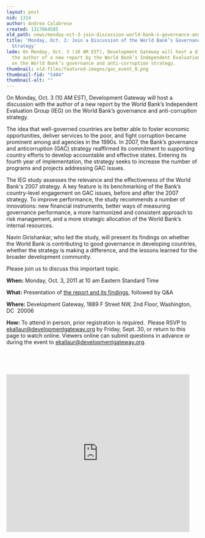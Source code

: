 ```yaml
---
layout: post
nid: 1314
author: Andrea Calabrese
created: 1317064585
old_path: news/monday-oct-3-join-discussion-world-bank-s-governance-and-anticorruption-strategy
title: 'Monday, Oct. 3: Join a Discussion of the World Bank’s Governance and Anticorruption
  Strategy'
lede: On Monday, Oct. 3 (10 AM EST), Development Gateway will host a discussion with
  the author of a new report by the World Bank’s Independent Evaluation Group (IEG)
  on the World Bank’s governance and anti-corruption strategy.
thumbnail: old-files/featured-images/gac_event_0.png
thumbnail-fid: "5404"
thumbnail-alt: ""
---
```


On Monday, Oct. 3 (10 AM EST), Development Gateway will host a discussion with the author of a new report by the World Bank’s Independent Evaluation Group (IEG) on the World Bank’s governance and anti-corruption strategy. 

The idea that well-governed countries are better able to foster economic opportunities, deliver services to the poor, and fight corruption became prominent among aid agencies in the 1990s. In 2007, the Bank’s governance and anticorruption (GAC) strategy reaffirmed its commitment to supporting country efforts to develop accountable and effective states. Entering its fourth year of implementation, the strategy seeks to increase the number of programs and projects addressing GAC issues.

The IEG study assesses the relevance and the effectiveness of the World Bank's 2007 strategy. A key feature is its benchmarking of the Bank’s country-level engagement on GAC issues, before and after the 2007 strategy. To improve performance, the study recommends a number of innovations: new financial instruments, better ways of measuring governance performance, a more harmonized and consistent approach to risk management, and a more strategic allocation of the World Bank’s internal resources.

Navin Girishankar, who led the study, will present its findings on whether the World Bank is contributing to good governance in developing countries, whether the strategy is making a difference, and the lessons learned for the broader development community. 

Please join us to discuss this important topic.

**When:** Monday, Oct. 3, 2011 at 10 am Eastern Standard Time

**What:** Presentation of [the report and its findings](http://ieg.worldbankgroup.org/content/ieg/en/home/reports/gac.html "GAC Event"), followed by Q&A

**Where:** Development Gateway, 1889 F Street NW, 2nd Floor, Washington, DC  20006

**How:** To attend in person, prior registration is required.  Please RSVP to [ekallaur@developmentgateway.org](mailto:ekallaur@developmentgateway.org) by Friday, Sept. 30, or return to this page to watch online. Viewers online can submit questions in advance or during the event to [ekallaur@developmentgateway.org](mailto:ekallaur@developmentgateway.org).

 

 

<iframe alt="default" src="http://veetle.com/index.php/widget#41C5A442C74BA37B6E447EA707CBF8DD/true/default" style="border:none;width:480px;height:412px;"></iframe>
